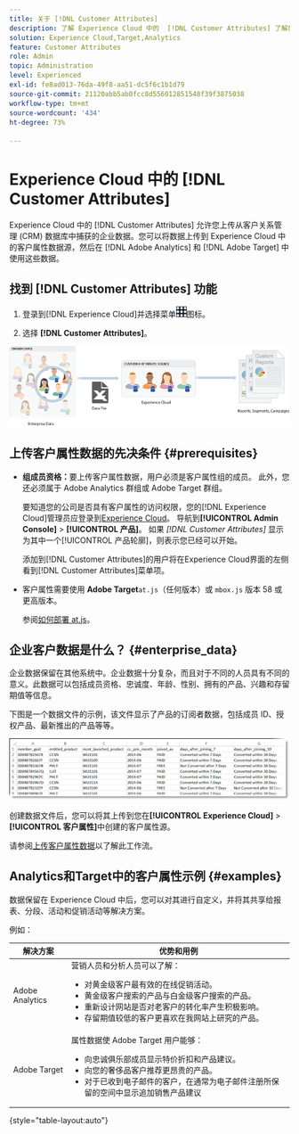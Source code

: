 ```yaml
---
title: 关于 [!DNL Customer Attributes]
description: 了解 Experience Cloud 中的  [!DNL Customer Attributes] 了解如何上传客户属性数据，以便在 Adobe Analytics 和 Adobe Target 中使用。
solution: Experience Cloud,Target,Analytics
feature: Customer Attributes
role: Admin
topic: Administration
level: Experienced
exl-id: fe8ad013-76da-49f8-aa51-dc5f6c1b1d79
source-git-commit: 21120abb5ab0fcc8d556012851548f39f3875038
workflow-type: tm+mt
source-wordcount: '434'
ht-degree: 73%

---
```


# Experience Cloud 中的 [!DNL Customer Attributes]

Experience Cloud 中的 [!DNL Customer Attributes] 允许您上传从客户关系管理 (CRM) 数据库中捕获的企业数据。您可以将数据上传到 Experience Cloud 中的客户属性数据源，然后在 [!DNL Adobe Analytics] 和 [!DNL Adobe Target] 中使用这些数据。

## 找到 [!DNL Customer Attributes] 功能

1. 登录到[!DNL Experience Cloud]并选择菜单![菜单](assets/menu-icon.png)图标。

1. 选择 **[!DNL Customer Attributes]**。

![客户属性概述](assets/custom_reports.png)

## 上传客户属性数据的先决条件 {#prerequisites}

* **组成员资格：**&#x200B;要上传客户属性数据，用户必须是客户属性组的成员。 此外，您还必须属于 Adobe Analytics 群组或 Adobe Target 群组。

  要知道您的公司是否具有客户属性的访问权限，您的[!DNL Experience Cloud]管理员应登录到[Experience Cloud](https://experience.adobe.com)。 导航到&#x200B;**[!UICONTROL Admin Console]** > **[!UICONTROL 产品]**。 如果 *[!DNL Customer Attributes]* 显示为其中一个[!UICONTROL 产品轮廓]，则表示您已经可以开始。

  添加到[!DNL Customer Attributes]的用户将在Experience Cloud界面的左侧看到[!DNL Customer Attributes]菜单项。

* 客户属性需要使用 **Adobe Target**`at.js`（任何版本）或 `mbox.js` 版本 58 或更高版本。

  参阅[如何部署 at.js](https://experienceleague.adobe.com/docs/target-dev/developer/client-side/overview.html?lang=zh-Hans)。

## 企业客户数据是什么？ {#enterprise_data}

企业数据保留在其他系统中。企业数据十分复杂，而且对于不同的人员具有不同的意义。此数据可以包括成员资格、忠诚度、年龄、性别、拥有的产品、兴趣和存留期值等信息。

下图是一个数据文件的示例，该文件显示了产品的订阅者数据，包括成员 ID、授权产品、最新推出的产品等等。

![企业客户数据是什么？](assets/01_crs_usecase.png)

创建数据文件后，您可以将其上传到您在&#x200B;**[!UICONTROL Experience Cloud]** > **[!UICONTROL 客户属性]**&#x200B;中创建的客户属性源。

请参阅[上传客户属性数据](t-crs-usecase.md)以了解此工作流。

## Analytics和Target中的客户属性示例 {#examples}

数据保留在 Experience Cloud 中后，您可以对其进行自定义，并将其共享给报表、分段、活动和促销活动等解决方案。

例如：

| 解决方案 | 优势和用例 |
|--- |--- |
| Adobe Analytics | 营销人员和分析人员可以了解：<ul><li>对黄金级客户最有效的在线促销活动。</li><li>黄金级客户搜索的产品与白金级客户搜索的产品。</li><li>重新设计网站是否对老客户的转化率产生积极影响。</li><li>存留期值较低的客户更喜欢在我网站上研究的产品。</li></ul> |
| Adobe Target | 属性数据使 Adobe Target 用户能够：<ul><li>向忠诚俱乐部成员显示特价折扣和产品建议。</li><li>向您的奢侈品客户推荐更昂贵的产品。</li><li>对于已收到电子邮件的客户，在通常为电子邮件注册所保留的空间中显示追加销售产品建议</li></ul> |

{style="table-layout:auto"}
